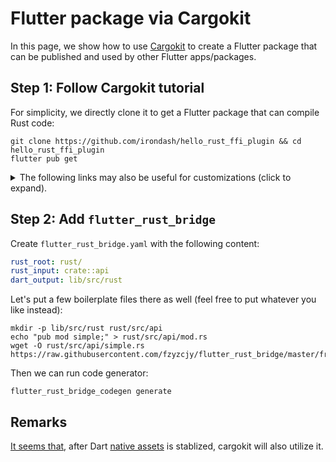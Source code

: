 # Flutter package via Cargokit

In this page, we show how to use [Cargokit](https://github.com/irondash/cargokit)
to create a Flutter package that can be published and used by other Flutter apps/packages.

## Step 1: Follow Cargokit tutorial

For simplicity, we directly clone it to get a Flutter package that can compile Rust code:

```shell
git clone https://github.com/irondash/hello_rust_ffi_plugin && cd hello_rust_ffi_plugin
flutter pub get
```

<details>
<summary>The following links may also be useful for customizations (click to expand).</summary>

* Tutorial (step-by-step generating that sample repo): https://matejknopp.com/post/flutter_plugin_in_rust_with_no_prebuilt_binaries/
* Configuration: https://github.com/irondash/cargokit/blob/main/docs/architecture.md#configuring-cargokit
* Use precompiled binaries (instead of default compile-on-the-fly): https://github.com/irondash/cargokit/blob/main/docs/precompiled_binaries.md

</details>

## Step 2: Add `flutter_rust_bridge`

Create `flutter_rust_bridge.yaml` with the following content:

```yaml
rust_root: rust/
rust_input: crate::api
dart_output: lib/src/rust
```

Let's put a few boilerplate files there as well (feel free to put whatever you like instead):

```shell
mkdir -p lib/src/rust rust/src/api
echo "pub mod simple;" > rust/src/api/mod.rs
wget -O rust/src/api/simple.rs https://raw.githubusercontent.com/fzyzcjy/flutter_rust_bridge/master/frb_example/flutter_via_create/rust/src/api/simple.rs
```

Then we can run code generator:

```shell
flutter_rust_bridge_codegen generate
```

## Remarks

[It seems that](https://github.com/irondash/cargokit/issues/39#issuecomment-1831584430),
after Dart [native assets](native-assets) is stablized,
cargokit will also utilize it.
